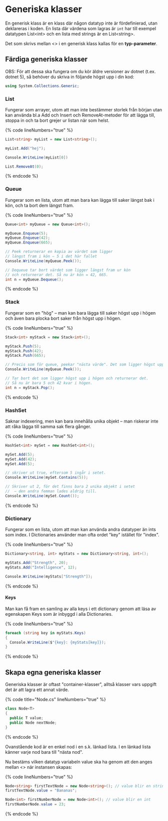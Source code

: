 # Generiska klasser

En generisk klass är en klass där någon datatyp inte är fördefinierad, utan deklareras i koden. En lista där värdena som lagras är `int` har till exempel datatypen List\<int> och en lista med strings är en List\<string>.

Det som skrivs mellan <> i en generisk klass kallas för en **typ-parameter**.

## Färdiga generiska klasser

OBS: För att dessa ska fungera om du kör äldre versioner av dotnet (t.ex. dotnet 5), så behöver du skriva in följande högst upp i din kod:

```csharp
using System.Collections.Generic;
```

### List

Fungerar som arrayer, utom att man inte bestämmer storlek från början utan kan använda bl.a Add och Insert och RemoveAt-metoder för att lägga till, stoppa in och ta bort grejer ur listan när som helst.

{% code lineNumbers="true" %}
```csharp
List<string> myList = new List<string>();

myList.Add("hej");

Console.WriteLine(myList[0])

List.RemoveAt(0);
```
{% endcode %}

### Queue

Fungerar som en lista, utom att man bara kan lägga till saker längst bak i kön, och ta bort dem längst fram.

{% code lineNumbers="true" %}
```csharp
Queue<int> myQueue = new Queue<int>();

myQueue.Enqueue(5);
myQueue.Enqueue(42);
myQueue.Enqueue(665);

// Peek returnerar en kopia av värdet som ligger 
// längst fram i kön – 5 i det här fallet
Console.WriteLine(myQueue.Peek());

// Dequeue tar bort värdet som ligger längst fram ur kön 
// och returnerar det. Så nu är kön = 42, 665.
int n = myQueue.Dequeue();
```
{% endcode %}

### Stack

Fungerar som en "hög" – man kan bara lägga till saker högst upp i högen och även bara plocka bort saker från högst upp i högen.

{% code lineNumbers="true" %}
```csharp
Stack<int> myStack = new Stack<int>();

myStack.Push(5);
myStack.Push(42);
myStack.Push(665);

// Precis som för queue, peekar "nästa värde". Det som ligger högst upp – 665.
Console.WriteLine(myQueue.Peek());

// Tar bort det som ligger högst upp i högen och returnerar det.
// Så nu är bara 5 och 42 kvar i högen.
int n = myStack.Pop();
```
{% endcode %}

### HashSet

Saknar indexering, men kan bara innehålla unika objekt – man riskerar inte att råka lägga till samma sak flera gånger.

{% code lineNumbers="true" %}
```csharp
HashSet<int> mySet = new HashSet<int>();

mySet.Add(5);
mySet.Add(42);
mySet.Add(5);

// skriver ut true, eftersom 5 ingår i setet.
Console.WriteLine(mySet.Contains(5));

// Skriver ut 2, för det finns bara 2 unika objekt i setet
//  – den andra femman lades aldrig till.
Console.WriteLine(mySet.Count());
```
{% endcode %}

### Dictionary

Fungerar som en lista, utom att man kan använda andra datatyper än ints som index. I Dictionaries använder man ofta ordet "key" istället för "index".

{% code lineNumbers="true" %}
```csharp
Dictionary<string, int> myStats = new Dictionary<string, int>();

myStats.Add("Strength", 20);
myStats.Add("Intelligence", 12);

Console.WriteLine(myStats["Strength"]);
```
{% endcode %}

#### Keys

Man kan få fram en samling av alla keys i ett dictionary genom att läsa av egenskapen Keys som är inbyggd i alla Dictionaries.

{% code lineNumbers="true" %}
```csharp
foreach (string key in myStats.Keys)
{
  Console.WriteLine($"{key}: {myStats[key]});
}
```
{% endcode %}

## Skapa egna generiska klasser

Generiska klasser är oftast "container-klasser", alltså klasser vars uppgift det är att lagra ett annat värde.

{% code title="Node.cs" lineNumbers="true" %}
```csharp
class Node<T>
{
  public T value;
  public Node nextNode;
}
```
{% endcode %}

Ovanstående kod är en enkel nod i en s.k. länkad lista. I en länkad lista känner varje nod bara till "nästa nod".&#x20;

Nu bestäms vilken datatyp variabeln value ska ha genom att den anges mellan <> när instansen skapas:

{% code lineNumbers="true" %}
```csharp
Node<string> firstTextNode = new Node<string>(); // value blir en string
firstTextNode.value = "Bananas";

Node<int> firstNumberNode = new Node<int>(); // value blir en int
firstNumberNode.value = 23;
```
{% endcode %}
